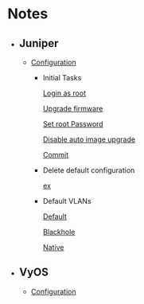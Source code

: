 # Notes

* ## Juniper
    * [Configuration](./docs/network_juniper.txt)
        * Initial Tasks 
            
            [Login as root](./docs/network_juniper.md#login-as-root-all)

            [Upgrade firmware](./docs/network_juniper.md#upgrade-firmware-ex)

            [Set root Password](./docs/network_juniper.md#set-root-password-all)

            [Disable auto image upgrade](./docs/network_juniper.md#stop-image-auto-upgrage-ex)

            [Commit](./docs/network_juniper.md#commit)
        * Delete default configuration
            
            [ex](./docs/network_juniper.md#port-ranges---delete-configurations)

        * Default VLANs

            [Default](./docs/network_juniper.md#default-vlans)

            [Blackhole](./docs/network_juniper.md#default-vlans)
            
            [Native](./docs/network_juniper.md#default-vlans)

* ## VyOS
    * [Configuration](./docs/network-firewall_vyos.txt)